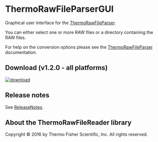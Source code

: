 # ThermoRawFileParserGUI
Graphical user interface for the [ThermoRawFileParser](https://github.com/compomics/ThermoRawFileParser).

You can either select one or more RAW files or a directory containing the RAW files.

For help on the conversion options please see the [ThermoRawFileParser](https://github.com/compomics/ThermoRawFileParser) documentation.

## Download (v1.2.0 - all platforms)
[![download](https://github.com/compomics/ThermoRawFileParserGUI/wiki/images/download_button.png)](http://genesis.ugent.be/maven2/no/uib/thermo-raw-file-parser-gui/ThermoRawFileParserGUI/1.2.0/ThermoRawFileParserGUI-1.2.0.zip)

## Release notes
See [ReleaseNotes](https://github.com/compomics/ThermoRawFileParserGUI/wiki/ReleaseNotes).

## About the ThermoRawFileReader library

Copyright © 2016 by Thermo Fisher Scientific, Inc. All rights reserved.
